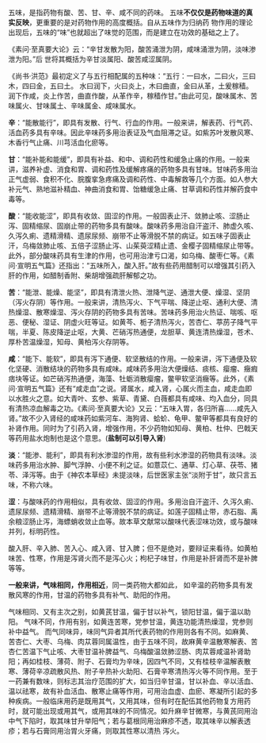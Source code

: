 五味，是指药物有酸、苦、甘、辛、咸不同的药味。
五味**不仅仅是药物味道的真实反映**，更重要的是对药物作用的高度概括。自从五味作为归纳药
物作用的理论出现后，五味的“味”也就超出了味觉的范围，而是建立在功效的基础之上了。

《素问·至真要大论》云：“辛甘发散为阳，酸苦涌泄为阴，咸味涌泄为阴，淡味渗泄为阳。”后
世将其概括为辛甘淡属阳、酸苦咸涩属阴。

《尚书·洪范》最初定义了与五行相配属的五种味：“五行：一曰水，二曰火，三曰木，四曰金，五曰土。
水曰润下，火曰炎上，木曰曲直，金曰从革，土爰稼穑。润下作咸，炎上作苦，曲直作酸，从革作辛，稼穑作甘。”由此可见，酸味属木、苦味属火、甘味属土、辛味属金、咸味属水。


**辛**：“能散能行”，即具有发散、行气、行血的作用。一般来讲，解表药、行气药、活血药多具有辛味。因此辛味药多用治表证及气血阻滞之证。如紫苏叶发散风寒、木香行气止痛、川芎活血化瘀等。

**甘**：“能补能和能缓”，即具有补益、和中、调和药性和缓急止痛的作用。一般来讲，滋养补虚、消食和胃、调和药性及缓解疼痛的药物多具有甘味。甘味药多用治正气虚弱、食积不化、脘腹挛急疼痛及调和药性、中毒解救等几个方面。如人参大补元气、熟地滋补精血、神曲消食和胃、饴糖缓急止痛、甘草调和药性并解药食中毒等。

**酸**：“能收能涩”，即具有收敛、固涩的作用。一般固表止汗、敛肺止咳、涩肠止泻、固精缩尿、固崩止带的药物多具有酸味。酸味药多用治自汗盗汗、肺虚久咳、久泻久痢、遗精滑精、遗尿尿频、崩带不止等滑脱不禁的病证。如五味子固表止汗，乌梅敛肺止咳、五倍子涩肠止泻、山茱萸涩精止遗、金樱子固精缩尿止带等。此外，部分酸味药具有生津的作用，也可用治津亏口渴，如乌梅、酸枣仁等。《素问·宣明五气篇》还指出：“五味所入，酸入肝。”故有些药用醋制可以增强其引药入肝的作用，如醋制香附、柴胡增强疏肝解郁之功。

**苦**：“能泄、能燥、能坚”，即具有清泄火热、泄降气逆、通泄大便、燥湿、坚阴（泻火存阴）等作用。一般来讲，清热泻火、下气平喘、降逆止呕、通利大便、清热燥湿、散寒燥湿、泻火存阴的药物多具有苦味。苦味药多用治火热证、喘咳、呕恶、便秘、湿证、阴虚火旺等证。如黄芩、栀子清热泻火，苦杏仁、葶苈子降气平喘，半夏、陈皮降逆止呕，大黄、芒硝泻热通便，龙胆草、黄连清热燥湿，苍术、厚朴苦温燥湿，知母、黄柏泻火存阴等。


**咸**：“能下、能软”，即具有泻下通便、软坚散结的作用。一般来讲，泻下通便及软化坚硬、消散结块的药物多具有咸味。咸味药多用治大便燥结、痰核、瘿瘤、癥瘕痞块等证。如芒硝泻热通便，海藻、牡蛎消散瘿瘤，鳖甲软坚消癥等。此外，《素问·宣明五气篇》还有“咸走血”之说。肾属水，咸入肾，心属火而主血，咸走血即以水胜火之意。如大青叶、玄参、紫草、青黛、白薇都具有咸味、均入血分，同具有清热凉血解毒之功。《素问·至真要大论》又云：“五味入胃，各归所喜……咸先入肾。”故不少入肾经的咸味药如紫河车、海狗肾、蛤蚧、龟甲、鳖甲等都具有良好的补肾作用。同时为了引药入肾，增强作用，不少药物如知母、黄柏、杜仲、巴戟天等药用盐水炮制也是这个意思。(**盐制可以引导入肾**)

**淡**：“能渗、能利”，即具有利水渗湿的作用，故有些利水渗湿的药物具有淡味。淡味药多用治水肿、脚气浮肿、小便不利之证。如薏苡仁、通草、灯心草、茯苓、猪苓、泽泻等。由于《神农本草经》未提淡味，后世医家主张“淡附于甘”，故只言五味，不称六味。

**涩**：与酸味药的作用相似，具有收敛、固涩的作用。多用治自汗盗汗、久泻久痢、遗尿尿频、遗精滑精、崩带不止等滑脱不禁的病证。如莲子固精止带，赤石脂、禹余粮涩肠止泻，海螵蛸收敛止血等。故本草文献常以酸味代表涩味功效，或与酸味并列，标明药性。


酸入肝、辛入肺、苦入心、咸入肾、甘入脾；但不是绝对，要辩证来看待。如黄柏味苦、性寒，作用是泻肾火而不是泻心火；枸杞子味甘，作用是补肝肾而不是补脾等等。

**一般来讲，气味相同，作用相近**，同一类药物大都如此，
如辛温的药物多具有发散风寒的作用，甘温的药物多具有补气、助阳的作用。

气味相同、又有主次之别，如黄芪甘温，偏于甘以补气，锁阳甘温，偏于温以助阳。
气味不同，作用有别，如黄连苦寒，党参甘温，黄连功能清热燥湿，党参则补中益气。
而气同味异，味同气异者其所代表药物的作用则各有不同。如麻黄、苦杏仁、大枣、乌梅、肉苁蓉同属温性，由于五味不同，故麻黄辛温散寒解表、苦杏仁苦温下气止咳、大枣甘温补脾益气、乌梅酸温敛肺涩肠、肉苁蓉咸温补肾助阳；再如桂枝、薄荷、附子、石膏均为辛味，因四气不同，又有桂枝辛温解表散寒、薄荷辛凉疏散风热、附子辛热补火助阳、石膏辛寒清热泻火等不同作用。至于一药兼有数味，则标志其治疗范围的扩大，如当归辛甘温，甘以补血、辛以活血、温以祛寒，故有补血活血、散寒止痛等作用，可用治血虚、血瘀、寒凝所引起的多种疾病。一般临床用药是既用其气，又用其味，但有时在配伍其他药物复方用药时，就可能出现或用其气，或用其味的不同情况。如升麻辛甘微寒，与黄芪同用治中气下陷时，取其味甘升举阳气；若与葛根同用治麻疹不透，取其味辛以解表透疹；若与石膏同用治胃火牙痛，则取其性寒以清热
泻火。













































